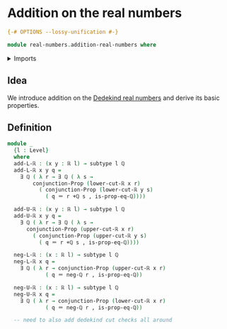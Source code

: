 # Addition on the real numbers

```agda
{-# OPTIONS --lossy-unification #-}

module real-numbers.addition-real-numbers where
```

<details><summary>Imports</summary>

```agda
open import elementary-number-theory.addition-rational-numbers
open import elementary-number-theory.equality-rational-numbers
open import elementary-number-theory.rational-numbers

open import foundation.conjunction
open import foundation.dependent-pair-types
open import foundation.existential-quantification
open import foundation.identity-types
open import foundation.subtypes
open import foundation.universe-levels

open import real-numbers.dedekind-real-numbers
```

</details>

## Idea

We introduce addition on the
[Dedekind real numbers](real-numbers.dedekind-real-numbers.md) and derive its
basic properties.

## Definition

```agda
module _
  {l : Level}
  where
  add-L-ℝ : (x y : ℝ l) → subtype l ℚ
  add-L-ℝ x y q =
    ∃ ℚ ( λ r → ∃ ℚ ( λ s →
        conjunction-Prop (lower-cut-ℝ x r)
          ( conjunction-Prop (lower-cut-ℝ y s)
            ( q ＝ r +ℚ s , is-prop-eq-ℚ))))

  add-U-ℝ : (x y : ℝ l) → subtype l ℚ
  add-U-ℝ x y q =
    ∃ ℚ ( λ r → ∃ ℚ ( λ s →
      conjunction-Prop (upper-cut-ℝ x r)
        ( conjunction-Prop (upper-cut-ℝ y s)
          ( q ＝ r +ℚ s , is-prop-eq-ℚ))))

  neg-L-ℝ : (x : ℝ l) → subtype l ℚ
  neg-L-ℝ x q =
    ∃ ℚ ( λ r → conjunction-Prop (upper-cut-ℝ x r)
            ( q ＝ neg-ℚ r , is-prop-eq-ℚ))

  neg-U-ℝ : (x : ℝ l) → subtype l ℚ
  neg-U-ℝ x q =
    ∃ ℚ ( λ r → conjunction-Prop (lower-cut-ℝ x r)
            ( q ＝ neg-ℚ r , is-prop-eq-ℚ))

  -- need to also add dedekind cut checks all around
```

